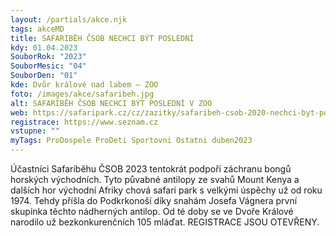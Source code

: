 ```yaml
---
layout: /partials/akce.njk
tags: akceMD
title: SAFARIBĚH ČSOB NECHCI BÝT POSLEDNÍ
kdy: 01.04.2023
SouborRok: "2023"
SouborMesic: "04"
SouborDen: "01"
kde: Dvůr králové nad labem – ZOO
foto: /images/akce/safaribeh.jpg
alt: SAFARIBĚH ČSOB NECHCI BÝT POSLEDNÍ V ZOO
web: https://safaripark.cz/cz/zazitky/safaribeh-csob-2020-nechci-byt-posledni?fbclid=IwAR2zKGZSr54aPD2qtHzNFWHP0rCROka8QtPpxgLDO2srN5bewBqtGwcBOok
registrace: https://www.seznam.cz
vstupne: ""
myTags: ProDospele ProDeti Sportovni Ostatni duben2023
---
```


Účastníci Safariběhu ČSOB 2023 tentokrát podpoří záchranu bongů horských východních. Tyto půvabné antilopy ze svahů Mount Kenya a dalších hor východní Afriky chová safari park s velkými úspěchy už od roku 1974. Tehdy příšla do Podkrkonoší díky snahám Josefa Vágnera první skupinka těchto nádherných antilop. Od té doby se ve Dvoře Králové narodilo už bezkonkurenčních 105 mláďat. REGISTRACE JSOU OTEVŘENY.